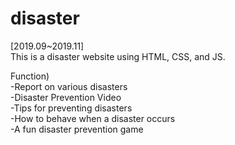 # disaster
[2019.09~2019.11]  
This is a disaster website using HTML, CSS, and JS.  

Function)  
-Report on various disasters  
-Disaster Prevention Video  
-Tips for preventing disasters  
-How to behave when a disaster occurs  
-A fun disaster prevention game  

